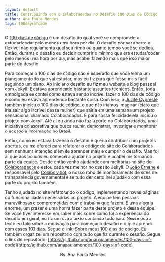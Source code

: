 ```yaml
---
layout: default
title: Contribuindo com o Colaboradados no Desafio 100 Dias de Código
author: Ana Paula Mendes
tags: 100daysofcode
---
```


O [100 dias de código](https://www.100daysofcode.com/) é um desafio do qual você se compromete a estudar/codar pelo menos uma hora por dia. O desafio por ser aberto e flexível não regulamenta qual seu ritmo ou quanto tempo você se dedica. Então, durante o desafio eu decidir cumprir o mínimo que era estudar/codar pelo menos uma hora por dia, mas acabei fazendo mais que isso maior parte do desafio.

Para começar o 100 dias de código não é esperado que você tenha um planejamento do que vai estudar, mas eu fiz para que fosse mais fácil seguindo um plano. Ao iniciar o desafio eu fiz meu website e blog pessoal com [Jekyll](https://jekyllrb.com/). E estava aprendendo bastante assuntos técnicos. Então, toda empolgada eu contei como estava sendo incrível fazer o 100 dias de código e como eu estava aprendendo bastante coisa.
Com isso, a [Judite Cypreste](https://twitter.com/juditecypreste) também iniciou o 100 dias de código, o que não iríamos imaginar (claro que iria sair algo incrível dessa mulher) que saíria em uma semana um projeto sensacional chamado Colaboradados. E para nossa felicidade ela iniciou o projeto com Jekyll. Até aí eu ainda não fazia parte do Colaboradados, uma iniciativa colaborativa que busca reunir, demonstrar, investigar e monitorar o acesso à informação no Brasil.

Então, como eu estava fazendo o desafio e queria contribuir com projetos abertos, eu me ofereci para refatorar o código do site do Colaboradados sem nenhuma intenção além de aprender mais e cumprir o desafio. Mas foi aí que aos poucos eu comecei a ajudar no projeto e acabei me tornando parte da equipe. Desde então venho ajudando com melhorias no site do [Colaboradados](https://twitter.com/colaboradados) e estou cada vez melhor no quesito Jekyll. O [João Ernane](https://twitter.com/ChofenAdulto) é responsável pelo [Colaborabot](https://twitter.com/colabora_bot), o nosso robô de monitoramento de sites de transparência governamental e se tudo der certo irei ajudá-lo com essa parte do projeto também.

Tenho ajudado no site refatorando o código, implementando novas páginas ou funcionalidades necessárias ao projeto. A equipe tem pessoas maravilhosas e comprometidas com o trabalho que fazem. É uma alegria enorme, um prazer e uma honra fazer parte deste projeto e dessa equipe.
Se você tiver interesse em saber mais sobre como foi a experiência do desafio em geral, eu fiz um outro texto contando tudo isso. Nesse outro texto eu falo sobre a motivação para começar o desafio e o que aprendi com esses 100 dias. Segue o link: [Sobre meus 100 dias de código](https://anapaulamendes.github.io/desafio-100-dias-de-codigo/). Eu também organizei um repositório com tudo que fiz durante o desafio. Segue o link do repositório: [https://github.com/anapaulamendes/100-days-of-code](https://github.com/anapaulamendes/100-days-of-code).

<center>By: Ana Paula Mendes</center>
